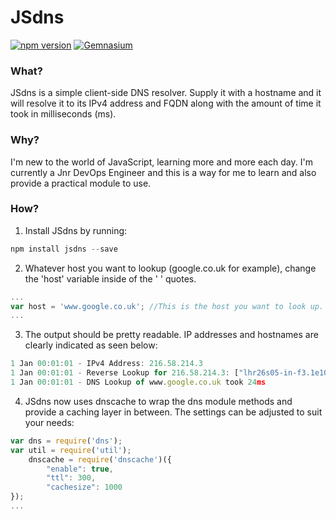 # JSdns #
[![npm version](https://badge.fury.io/js/jsdns.svg)](https://badge.fury.io/js/jsdns)
[![Gemnasium](https://img.shields.io/gemnasium/mathiasbynens/he.svg)](https://www.npmjs.com/package/jsdns)

### What? ###

JSdns is a simple client-side DNS resolver. Supply it with a hostname and it will resolve it to its IPv4 address and FQDN along with the amount of time it took in milliseconds (ms). 

### Why? ###

I'm new to the world of JavaScript, learning more and more each day. I'm currently a Jnr DevOps Engineer and this is a way for me to learn and also provide a practical module to use.

### How? ###

1) Install JSdns by running:

```javascript
npm install jsdns --save
```

2) Whatever host you want to lookup (google.co.uk for example), change the 'host' variable inside of the ' ' quotes. 

```javascript
...
var host = 'www.google.co.uk'; //This is the host you want to look up.
...
```

3) The output should be pretty readable. IP addresses and hostnames are clearly indicated as seen below:

```javascript
1 Jan 00:01:01 - IPv4 Address: 216.58.214.3  
1 Jan 00:01:01 - Reverse Lookup for 216.58.214.3: ["lhr26s05-in-f3.1e100.net","lhr26s05-in-f3.1e100.net"]  
1 Jan 00:01:01 - DNS Lookup of www.google.co.uk took 24ms 
```

4) JSdns now uses dnscache to wrap the dns module methods and provide a caching layer in between. The settings can be adjusted to suit your needs:

```javascript
var dns = require('dns');
var util = require('util');
    dnscache = require('dnscache')({
        "enable": true,
        "ttl": 300,
        "cachesize": 1000
});
...
```